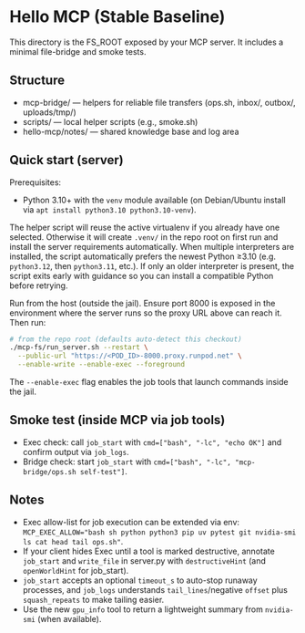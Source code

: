 # Hello MCP (Stable Baseline)

This directory is the FS_ROOT exposed by your MCP server. It includes a minimal file-bridge and smoke tests.

## Structure
- mcp-bridge/ — helpers for reliable file transfers (ops.sh, inbox/, outbox/, uploads/tmp/)
- scripts/ — local helper scripts (e.g., smoke.sh)
- hello-mcp/notes/ — shared knowledge base and log area

## Quick start (server)
Prerequisites:

- Python 3.10+ with the `venv` module available (on Debian/Ubuntu install via `apt install python3.10 python3.10-venv`).

The helper script will reuse the active virtualenv if you already have one selected. Otherwise it will create `.venv/` in the repo root on first run and install the server requirements automatically. When multiple interpreters are installed, the script automatically prefers the newest Python ≥3.10 (e.g. `python3.12`, then `python3.11`, etc.). If only an older interpreter is present, the script exits early with guidance so you can install a compatible Python before retrying.

Run from the host (outside the jail). Ensure port 8000 is exposed in the environment where the server runs so the proxy URL above can reach it. Then run:

```bash
# from the repo root (defaults auto-detect this checkout)
./mcp-fs/run_server.sh --restart \
  --public-url "https://<POD_ID>-8000.proxy.runpod.net" \
  --enable-write --enable-exec --foreground
```

The `--enable-exec` flag enables the job tools that launch commands inside the jail.

## Smoke test (inside MCP via job tools)
- Exec check: call `job_start` with `cmd=["bash", "-lc", "echo OK"]` and confirm output via `job_logs`.
- Bridge check: start `job_start` with `cmd=["bash", "-lc", "mcp-bridge/ops.sh self-test"]`.

## Notes
- Exec allow-list for job execution can be extended via env: `MCP_EXEC_ALLOW="bash sh python python3 pip uv pytest git nvidia-smi ls cat head tail ops.sh"`.
- If your client hides Exec until a tool is marked destructive, annotate `job_start` and `write_file` in server.py with `destructiveHint` (and `openWorldHint` for job_start).
- `job_start` accepts an optional `timeout_s` to auto-stop runaway processes, and `job_logs` understands `tail_lines`/negative `offset` plus `squash_repeats` to make tailing easier.
- Use the new `gpu_info` tool to return a lightweight summary from `nvidia-smi` (when available).
